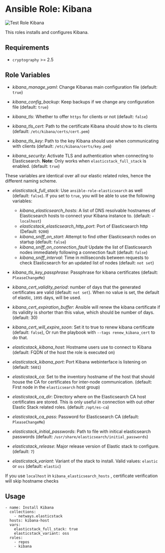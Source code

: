 Ansible Role: Kibana
=========

![Test Role Kibana](https://github.com/netways/ansible-collection-elasticstack/actions/workflows/test_role_kibana.yml/badge.svg)

This roles installs and configures Kibana.

Requirements
------------

* `cryptography` >= 2.5

Role Variables
--------------

* *kibana_manage_yaml*: Change Kibanas main configuration file (default: `true`)
* *kibana_config_backup*: Keep backups if we change any configuration file (default: `true`)
* *kibana_tls*: Whether to offer `https` for clients or not (default: `false`)
* *kibana_tls_cert*: Path to the certificate Kibana should show to its clients (default: `/etc/kibana/certs/cert.pem`)
* *kibana_tls_key*: Path to the key Kibana should use when communicating with clients (default: `/etc/kibana/certs/key.pem`)

* *kibana_security*: Activate TLS and authentication when connecting to Elasticsearch. **Note**: Only works when `elasticstack_full_stack` is enabled. (default: `true`)

These variables are identical over all our elastic related roles, hence the different naming scheme.

* *elasticstack_full_stack*: Use `ansible-role-elasticsearch` as well (default: `false`). If you set to `true`, you will be able to use the following variables:
    * *kibana_elasticsearch_hosts*: A list of DNS resolvable hostnames of Elasticsearch hosts to connect your Kibana instance to. (default: `- localhost`)
    * *elasticstack_elasticsearch_http_port*: Port of Elasticsearch http (Default: `9200`)
    * *kibana_sniff_on_start*: Attempt to find other Elasticsearch nodes on startup (default: `false`)
    * *kibana_sniff_on_connection_fault* Update the list of Elasticsearch nodes immediately following a connection fault (default: `false`)
    * *kibana_sniff_interval*: Time in milliseconds between requests to check Elasticsearch for an updated list of nodes (default: `not set`)

* *kibana_tls_key_passphrase*: Passphrase for kibana certificates (default: `PleaseChangeMe`)
* *kibana_cert_validity_period*: number of days that the generated certificates are valid (default: `not set`). When no value is set, the default of elastic, `1095` days, will be used.
* *kibana_cert_expiration_buffer*: Ansible will renew the kibana certificate if its validity is shorter than this value, which should be number of days. (default: 30)
* *kibana_cert_will_expire_soon*: Set it to true to renew kibana certificate (default: `false`), Or run the playbook with `--tags renew_kibana_cert` to do that.
* *elasticstack_kibana_host*: Hostname users use to connect to Kibana (default: FQDN of the host the role is executed on)
* *elasticstack_kibana_port*: Port Kibana webinterface is listening on (default: `5601`)
* *elasticstack_ca*: Set to the inventory hostname of the host that should house the CA for certificates for inter-node communication. (default: First node in the `elasticsearch` host group)
* *elasticstack_ca_dir*: Directory where on the Elasticsearch CA host certificates are stored. This is only useful in connection with out other Elastic Stack related roles. (default: `/opt/es-ca`)
* *elasticstack_ca_pass*: Password for Elasticsearch CA (default: `PleaseChangeMe`)
* *elasticstack_initial_passwords*: Path to file with initical elasticsearch passwords (default: `/usr/share/elasticsearch/initial_passwords`)
* *elasticstack_release*: Major release version of Elastic stack to configure. (default: `7`)
* *elasticstack_variant*: Variant of the stack to install. Valid values: `elastic` or `oss` (default: `elastic`)


If you use `localhost` in `kibana_elasticsearch_hosts` , certificate verification will skip hostname checks

## Usage

```
- name: Install Kibana
  collections:
    - netways.elasticstack
  hosts: kibana-host
  vars:
    elasticstack_full_stack: true
    elasticstack_variant: oss
  roles:
    - repos
    - kibana
```
